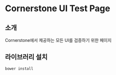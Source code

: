 Cornerstone UI Test Page
===================

소개
---
Cornerstone에서 제공하는 모든 UI를 검증하기 위한 페이지


라이브러리 설치
---
`
bower install
`
